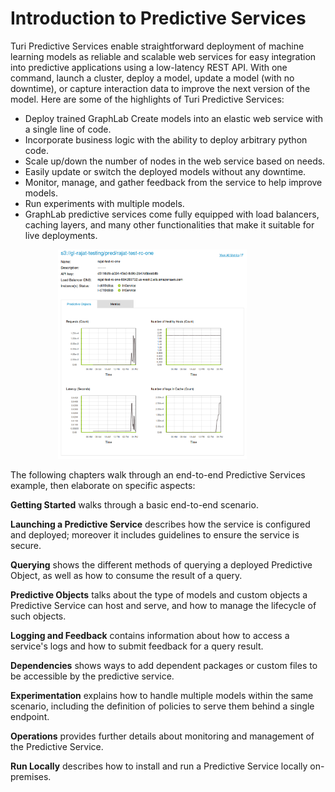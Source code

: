 # Introduction to Predictive Services
 Turi Predictive Services enable straightforward deployment of machine learning models as reliable and scalable web services for easy integration into predictive applications using a low-latency REST API. With one command, launch a cluster, deploy a model, update a model (with no downtime), or capture interaction data to improve the next version of the model. Here are some of the highlights of Turi Predictive Services:

- Deploy trained GraphLab Create models into an elastic web service with a single line of code.
- Incorporate business logic with the ability to deploy arbitrary python code.
- Scale up/down the number of nodes in the web service based on needs.
- Easily update or switch the deployed models without any downtime.
- Monitor, manage, and gather feedback from the service to help improve models.
- Run experiments with multiple models.
- GraphLab predictive services come fully equipped with load balancers, caching layers,
  and many other functionalities that make it suitable for live deployments.

[<img alt="Example Predictive Service Deployment in GraphLab Canvas" src="images/predictive-services-dashboard-glc1.1.png" style="max-height: 500px; max-width: 60%; margin-left: 15%;" />](images/predictive-services-dashboard-glc1.1.png)

The following chapters walk through an end-to-end Predictive Services example, then elaborate on specific aspects:

**Getting Started** walks through a basic end-to-end scenario.

**Launching a Predictive Service** describes how the service is configured and deployed; moreover it includes guidelines to ensure the service is secure.

**Querying** shows the different methods of querying a deployed Predictive Object, as well as how to consume the result of a query.

**Predictive Objects** talks about the type of models and custom objects a Predictive Service can host and serve, and how to manage the lifecycle of such objects.

**Logging and Feedback** contains information about how to access a service's logs and how to submit feedback for a query result.

**Dependencies** shows ways to add dependent packages or custom files to be accessible by the predictive service.

**Experimentation** explains how to handle multiple models within the same scenario, including the definition of policies to serve them behind a single endpoint.

**Operations** provides further details about monitoring and management of the Predictive Service.

**Run Locally** describes how to install and run a Predictive Service locally on-premises.
